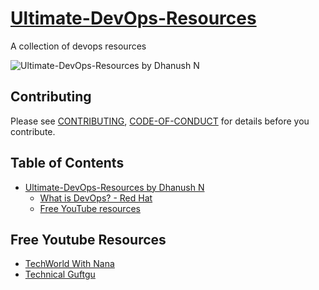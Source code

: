 # [Ultimate-DevOps-Resources](https://github.com/DhanushNehru/Ultimate-DevOps-Resources)

A collection of devops resources 

![Ultimate-DevOps-Resources by Dhanush N](https://github.com/DhanushNehru/Ultimate-DevOps-Resources/blob/main/cover.png)


## Contributing

Please see [CONTRIBUTING](https://github.com/DhanushNehru/Ultimate-DevOps-Resources/blob/main/CONTRIBUTING.md), [CODE-OF-CONDUCT](https://github.com/DhanushNehru/Ultimate-DevOps-Resources/blob/main/CODE-OF-CONDUCT.md) for details before you contribute.

## Table of Contents

- [Ultimate-DevOps-Resources by Dhanush N](https://github.com/DhanushNehru/Ultimate-DevOps-Resources)
  - [What is DevOps? - Red Hat](https://www.redhat.com/en/topics/devops)
  - [Free YouTube resources](#free-youtube-resources)

 
## Free Youtube Resources
- [TechWorld With Nana](https://www.youtube.com/@TechWorldwithNana)
- [Technical Guftgu](https://www.youtube.com/@TechnicalGuftgu)
